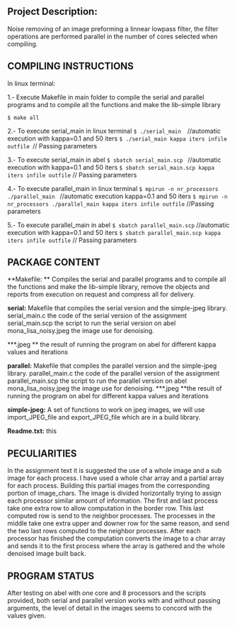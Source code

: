 ## Project Description:

Noise removing of an image preforming a linnear lowpass filter, the filter 
operations are performed parallel in the number of cores selected when 
compiling.


## COMPILING INSTRUCTIONS       

In linux terminal: 

1.- Execute Makefile in main folder to compile the serial and parallel programs 
and to compile all the functions and make the lib-simple library	


`$ make all`


2.-  To execute serial_main in linux terminal
`$ ./serial_main  `//automatic execution with kappa=0.1 and 50 iters
`$ ./serial_main kappa iters infile outfile `// Passing parameters


3.-  To execute serial_main in abel
	`$ sbatch serial_main.scp ` //automatic execution with kappa=0.1 and 50 iters
   `$ sbatch serial_main.scp kappa iters infile outfile` // Passing parameters


4.-  To execute parallel_main in linux terminal
	`$ mpirun -n nr_processors ./parallel_main ` //automatic execution  kappa=0.1 and 50 iters
	`$ mpirun -n nr_processors ./parallel_main kappa iters infile outfile` //Passing parameters


5.-  To execute parallel_main in abel
`$ sbatch parallel_main.scp`  //automatic execution with kappa=0.1 and 50 iters
`$ sbatch parallel_main.scp kappa iters infile outfile` // Passing parameters

## PACKAGE CONTENT        

**Makefile: **
Compiles the serial and parallel programs and to compile all the functions and make  the lib-simple library, remove the objects and reports from execution on request and compress all for delivery.

**serial:**
Makefile that compiles the serial version and the simple-jpeg library. serial_main.c the code of the serial version of the assignment serial_main.scp  the script to run the serial version on abel mona_lisa_noisy.jpeg the image use for denoising. 

***.jpeg  ** the result of running the program on abel for different kappa values and iterations

**parallel:**
Makefile that compiles the parallel version and the simple-jpeg library.
parallel_main.c the code of the parallel version of the assignment
parallel_main.scp  the script to run the parallel version on abel
mona_lisa_noisy.jpeg the image use for denoising.
***.jpeg  **the result of running the program on abel for different kappa values and iterations


**simple-jpeg:**
A set of functions to work on jpeg images, we will use import_JPEG_file and export_JPEG_file which are in a build library.


**Readme.txt:**
this

## PECULIARITIES          

In the assignment text it is suggested the use of a whole image  and a sub image for each process. I have used a whole char array and a partial array for each process. Building this partial images from the corresponding portion of image_chars. The image is divided horizontally trying to assign each processor similar amount of information.
The first and last process take one extra row to allow computation in the border row. This last computed row is send to the neighbor processes. The processes in the middle take one extra upper and downer row for the same reason, and send the two last rows  computed to the neighbor processes.
After each processor has finished the computation converts the image to a char array and sends it to the first process where the array is gathered and the whole denoised image built back.
 

## PROGRAM   STATUS       


After testing on abel with one core and 8 processors and the scripts provided, both  serial and parallel version works with and without passing arguments, the level of  detail in the images seems to concord with the values given.
